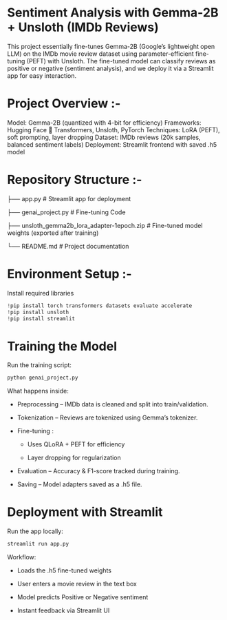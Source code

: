 # Sentiment Analysis with Gemma-2B + Unsloth (IMDb Reviews)


This project essentially fine-tunes Gemma-2B (Google’s lightweight open LLM) on the IMDb movie review dataset using parameter-efficient fine-tuning (PEFT) with Unsloth.
The fine-tuned model can classify reviews as positive or negative (sentiment analysis), and we deploy it via a Streamlit app for easy interaction.


# Project Overview :-

Model: Gemma-2B (quantized with 4-bit for efficiency)
Frameworks: Hugging Face 🤗 Transformers, Unsloth, PyTorch
Techniques: LoRA (PEFT), soft prompting, layer dropping
Dataset: IMDb reviews (20k samples, balanced sentiment labels)
Deployment: Streamlit frontend with saved .h5 model


# Repository Structure :-

├── app.py             # Streamlit app for deployment

├── genai_project.py   # Fine-tuning Code

├── unsloth_gemma2b_lora_adapter-1epoch.zip    # Fine-tuned model weights (exported after training)

└── README.md          # Project documentation


# Environment Setup :-
Install required libraries

```py
!pip install torch transformers datasets evaluate accelerate
!pip install unsloth
!pip install streamlit
```

# Training the Model

Run the training script:

```py
python genai_project.py
```

What happens inside:

- Preprocessing – IMDb data is cleaned and split into train/validation.

- Tokenization – Reviews are tokenized using Gemma’s tokenizer.

- Fine-tuning :

  - Uses QLoRA + PEFT for efficiency

  - Layer dropping for regularization

- Evaluation – Accuracy & F1-score tracked during training.

- Saving – Model adapters saved as a .h5 file.


# Deployment with Streamlit

Run the app locally:
```py
streamlit run app.py
```

Workflow:

- Loads the .h5 fine-tuned weights

- User enters a movie review in the text box

- Model predicts Positive or Negative sentiment

- Instant feedback via Streamlit UI



